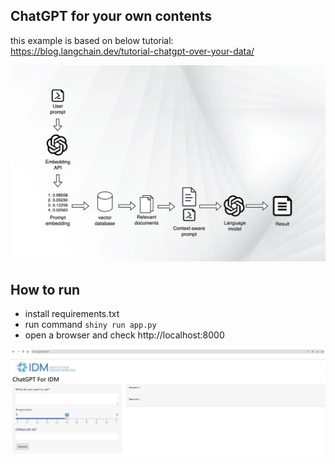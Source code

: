 ## ChatGPT for your own contents
this example is based on below tutorial:  
https://blog.langchain.dev/tutorial-chatgpt-over-your-data/

![flow](flow.png)
## How to run
- install requirements.txt
- run command `shiny run app.py`
- open a browser and check http://localhost:8000

![example](example.png)
